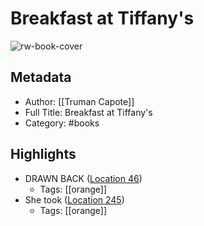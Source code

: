 # Breakfast at Tiffany's

![rw-book-cover](https://images-na.ssl-images-amazon.com/images/I/41S%2BjyDC6cL._SL200_.jpg)

## Metadata
- Author: [[Truman Capote]]
- Full Title: Breakfast at Tiffany's
- Category: #books

## Highlights
- DRAWN BACK ([Location 46](https://readwise.io/to_kindle?action=open&asin=B007OLYQ4E&location=46))
    - Tags: [[orange]] 
- She took ([Location 245](https://readwise.io/to_kindle?action=open&asin=B007OLYQ4E&location=245))
    - Tags: [[orange]] 
